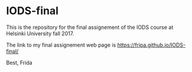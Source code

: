 # IODS-final

This is the repository for the final assignement of the IODS course at Helsinki University fall 2017.

The link to my final assignement web page is https://fripa.github.io/IODS-final/

Best,
Frida
